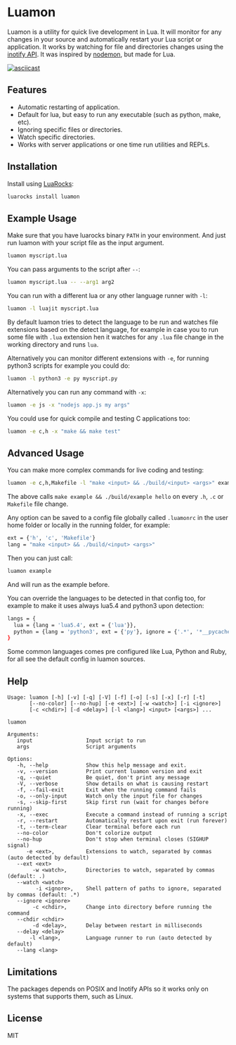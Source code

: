 # Luamon

Luamon is a utility for quick live development in Lua.
It will monitor for any changes in your source and automatically restart your Lua script or application.
It works by watching for file and directories changes using the [inotify API](https://en.wikipedia.org/wiki/Inotify).
It was inspired by [nodemon](https://nodemon.io/), but made for Lua.

[![asciicast](https://asciinema.org/a/eYx200v7YnHxSWqVet5yjnBpS.svg)](https://asciinema.org/a/eYx200v7YnHxSWqVet5yjnBpS)

## Features

* Automatic restarting of application.
* Default for lua, but easy to run any executable (such as python, make, etc).
* Ignoring specific files or directories.
* Watch specific directories.
* Works with server applications or one time run utilities and REPLs.

## Installation

Install using [LuaRocks](https://luarocks.org/):

```bash
luarocks install luamon
```

## Example Usage

Make sure that you have luarocks binary `PATH` in your environment.
And just run luamon with your script file as the input argument.

```bash
luamon myscript.lua
```

You can pass arguments to the script after `--`:
```bash
luamon myscript.lua -- --arg1 arg2
```

You can run with a different lua or any other language runner with `-l`:

```bash
luamon -l luajit myscript.lua
```

By default luamon tries to detect the language to be run and watches file extensions based
on the detect language, for example in case you to run some file with `.lua` extension
hen it watches for any `.lua` file change in the working directory and runs `lua`.

Alternatively you can monitor different extensions with `-e`, for running python3 scripts
for example you could do:

```bash
luamon -l python3 -e py myscript.py
```

Alternatively you can run any command with `-x`:

```bash
luamon -e js -x "nodejs app.js my args"
```

You could use for quick compile and testing C applications too:

```bash
luamon -e c,h -x "make && make test"
```

## Advanced Usage

You can make more complex commands for live coding and testing:

```bash
luamon -e c,h,Makefile -l "make <input> && ./build/<input> <args>" example hello
```

The above calls `make example && ./build/example hello` on every `.h`, `.c` or `Makefile` file change.

Any option can be saved to a config file globally called `.luamonrc` in the user home folder
or locally in the running folder, for example:

```bash
ext = {'h', 'c', 'Makefile'}
lang = "make <input> && ./build/<input> <args>"
```

Then you can just call:

```bash
luamon example
```

And will run as the example before.

You can override the languages to be detected in that config too, for example to make it uses
always lua5.4 and python3 upon detection:

```bash
langs = {
  lua = {lang = 'lua5.4', ext = {'lua'}},
  python = {lang = 'python3', ext = {'py'}, ignore = {'.*', '*__pycache__*'}},
}
```

Some common languages comes pre configured like Lua, Python and Ruby,
for all see the default config in luamon sources.

## Help

```
Usage: luamon [-h] [-v] [-q] [-V] [-f] [-o] [-s] [-x] [-r] [-t]
       [--no-color] [--no-hup] [-e <ext>] [-w <watch>] [-i <ignore>]
       [-c <chdir>] [-d <delay>] [-l <lang>] <input> [<args>] ...

luamon

Arguments:
   input                 Input script to run
   args                  Script arguments

Options:
   -h, --help            Show this help message and exit.
   -v, --version         Print current luamon version and exit
   -q, --quiet           Be quiet, don't print any message
   -V, --verbose         Show details on what is causing restart
   -f, --fail-exit       Exit when the running command fails
   -o, --only-input      Watch only the input file for changes
   -s, --skip-first      Skip first run (wait for changes before running)
   -x, --exec            Execute a command instead of running a script
   -r, --restart         Automatically restart upon exit (run forever)
   -t, --term-clear      Clear terminal before each run
   --no-color            Don't colorize output
   --no-hup              Don't stop when terminal closes (SIGHUP signal)
      -e <ext>,          Extensions to watch, separated by commas (auto detected by default)
   --ext <ext>
        -w <watch>,      Directories to watch, separated by commas (default: .)
   --watch <watch>
         -i <ignore>,    Shell pattern of paths to ignore, separated by commas (default: .*)
   --ignore <ignore>
        -c <chdir>,      Change into directory before running the command
   --chdir <chdir>
        -d <delay>,      Delay between restart in milliseconds
   --delay <delay>
       -l <lang>,        Language runner to run (auto detected by default)
   --lang <lang>
```

## Limitations

The packages depends on POSIX and Inotify APIs so it works only on systems that supports them, such as Linux.

## License
MIT
